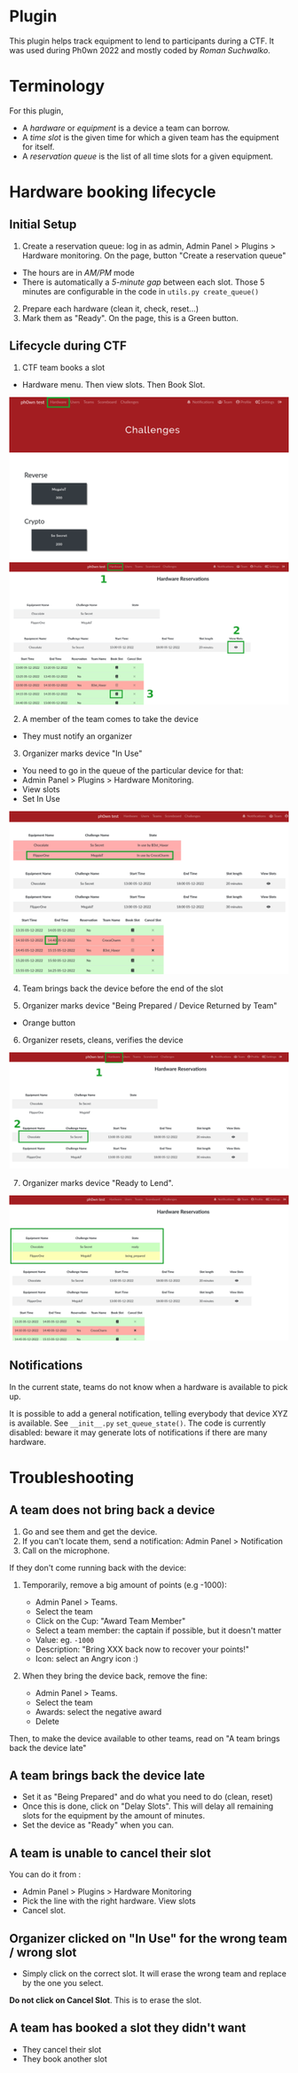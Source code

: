 # Plugin

This plugin helps track equipment to lend to participants during a CTF.
It was used during Ph0wn 2022 and mostly coded by *Roman Suchwalko*.

# Terminology

For this plugin,

- A *hardware* or *equipment* is a device a team can borrow.
- A *time slot* is the given time for which a given team has the equipment for itself.
- A *reservation queue* is the list of all time slots for a given equipment.


# Hardware booking lifecycle

## Initial Setup

1. Create a reservation queue: log in as admin, Admin Panel > Plugins > Hardware monitoring. On the page, button "Create a reservation queue"

- The hours are in *AM/PM* mode
- There is automatically a *5-minute gap* between each slot. Those 5 minutes are configurable in the code in `utils.py create_queue()`

2. Prepare each hardware (clean it, check, reset...)
3. Mark them as "Ready". On the page, this is a Green button.

## Lifecycle during CTF

1. CTF team books a slot

- Hardware menu. Then view slots. Then Book Slot.

![Locate the Hardware tab](./images/general-view.png)
![How participants book a slot](./images/book-slot.png)

2. A member of the team comes to take the device

- They must notify an organizer

3. Organizer marks device "In Use"

- You need to go in the queue of the particular device for that:
- Admin Panel > Plugins > Hardware Monitoring.
- View slots
- Set In Use

![Team must bring the device back before the end time](./images/come-back.png)

4. Team brings back the device before the end of the slot

5. Organizer marks device "Being Prepared / Device Returned by Team"

- Orange button

6. Organizer resets, cleans, verifies the device

![How to know which device is used for which challenge](./images/which-hardware2.png)

7. Organizer marks device "Ready to Lend". 

![Teams can check the current status of equipment](./images/check-status.png)

## Notifications

In the current state, teams do not know when a hardware is available to pick up.

It is possible to add a general notification, telling everybody that device XYZ is available.
See `__init__.py` `set_queue_state()`. The code is currently disabled: beware it may generate lots of notifications if there are many hardware.

# Troubleshooting

## A team does not bring back a device

1. Go and see them and get the device.
2. If you can't locate them, send a notification: Admin Panel > Notification
3. Call on the microphone.

If they don't come running back with the device:

1. Temporarily, remove a big amount of points (e.g -1000):  

    - Admin Panel > Teams.
    - Select the team
    - Click on the Cup: "Award Team Member"
    - Select a team member: the captain if possible, but it doesn't matter
    - Value: eg. `-1000 `
    - Description: "Bring XXX back now to recover your points!"
    - Icon: select an Angry icon :)

2. When they bring the device back, remove the fine:

    - Admin Panel > Teams.
    - Select the team
    - Awards: select the negative award
    - Delete

Then, to make the device available to other teams, read on "A team brings back the device late"

## A team brings back the device late

- Set it as "Being Prepared" and do what you need to do (clean, reset)
- Once this is done, click on "Delay Slots". This will delay all remaining slots for the equipment by the amount of minutes.
- Set the device as "Ready" when you can.

## A team is unable to cancel their slot

You can do it from :

- Admin Panel > Plugins > Hardware Monitoring
- Pick the line with the right hardware. View slots
- Cancel slot.

## Organizer clicked on "In Use" for the wrong team / wrong slot

- Simply click on the correct slot. It will erase the wrong team and replace by the one you select.

**Do not click on Cancel Slot**. This is to erase the slot.

## A team has booked a slot they didn't want

- They cancel their slot
- They book another slot

